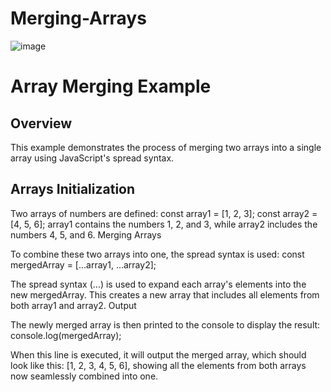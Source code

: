 # Merging-Arrays
![image](https://github.com/gitbiruk2010/Merging-Arrays/assets/103274295/55422f92-27f0-4b43-ad79-3e78e9cdc55e)
# Array Merging Example

## Overview
This example demonstrates the process of merging two arrays into a single array using JavaScript's spread syntax.

## Arrays Initialization
Two arrays of numbers are defined:
const array1 = [1, 2, 3];
const array2 = [4, 5, 6];
array1 contains the numbers 1, 2, and 3, while array2 includes the numbers 4, 5, and 6.
Merging Arrays

To combine these two arrays into one, the spread syntax is used:
const mergedArray = [...array1, ...array2];

The spread syntax (...) is used to expand each array's elements into the new mergedArray. This creates a new array that includes all elements from both array1 and array2.
Output

The newly merged array is then printed to the console to display the result:
console.log(mergedArray);

When this line is executed, it will output the merged array, which should look like this: [1, 2, 3, 4, 5, 6], showing all the elements from both arrays now seamlessly combined into one.

